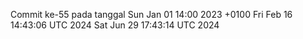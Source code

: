 Commit ke-55 pada tanggal Sun Jan 01 14:00 2023 +0100
Fri Feb 16 14:43:06 UTC 2024
Sat Jun 29 17:43:14 UTC 2024
